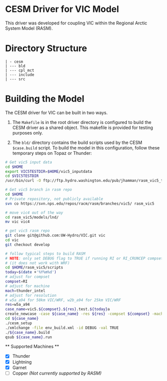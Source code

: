 CESM Driver for VIC Model
================

This driver was developed for coupling VIC within the Regional Arctic System
Model (RASM).

# Directory Structure

    | - cesm
    | --- bld
    | --- cpl_mct
    | --- include
    | --- src

# Building the Model

The CESM driver for VIC can be built in two ways.

1. The `Makefile` is in the root driver directory is configured to build the CESM driver as a shared object. This makefile is provided for testing purposes only.

1. The `bld/` directory contains the build scripts used by the CESM  `$case.build` script. To build the model in this configuration, follow these temporary steps on Topaz or Thunder:

  ```bash
  # Get vic5 input data
  cd $HOME
  export VIC5TESTDIR=$HOME/vic5_inputdata
  cd $VIC5TESTDIR
  /usr/bin/curl -O ftp://ftp.hydro.washington.edu/pub/jhamman/rasm_vic5_test_data/vic_params_wr50a_vic5.0.dev.nc

  # Get vic5 branch in rasm repo
  cd $HOME
  # Private repository, not publicly available
  svn co https://svn.nps.edu/repos/racm/rasm/branches/vic5/ rasm_vic5

  # move vic4 out of the way
  cd rasm_vic5/models/lnd/
  mv vic vic4

  # get vic5 rasm repo
  git clone git@github.com:UW-Hydro/VIC.git vic
  cd vic
  git checkout develop

  # follow typical steps to build RASM
  # NOTE: only set DEBUG flag to TRUE if running RI or RI_CRUNCEP compset
  # (it does not work with WRF)
  cd $HOME/rasm_vic5/scripts
  today=$(date +'%Y%m%d')
  # adjust for compset
  compset=RI 
  # adjust for machine
  mach=thunder_intel
  # adjust for resolution 
  # w5a_a94 for 50km VIC/WRF, w2b_a94 for 25km VIC/WRF
  res=w5a_a94
  case_name=vic5.${compset}.${res}.test.${today}a
  create_newcase -case ${case_name} -res ${res} -compset ${compset} -mach ${mach}
  cd ${case_name}
  ./cesm_setup
  ./xmlchange -file env_build.xml -id DEBUG -val TRUE
  ./${case_name}.build
  qsub ${case_name}.run
  ```

  ** Supported Machines **
  - [x] Thunder
  - [x] Lightning
  - [x] Garnet
  - [ ] Copper *(Not currently supported by RASM)*
